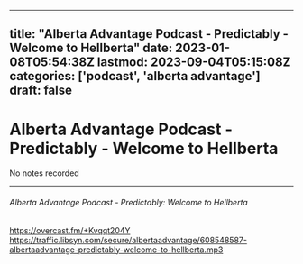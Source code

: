 
---
title: "Alberta Advantage Podcast - Predictably - Welcome to Hellberta"
date: 2023-01-08T05:54:38Z
lastmod: 2023-09-04T05:15:08Z
categories: ['podcast', 'alberta advantage']
draft: false
---


# Alberta Advantage Podcast - Predictably - Welcome to Hellberta

No notes recorded

- - -

###### Alberta Advantage Podcast - Predictably: Welcome to Hellberta

https://overcast.fm/+Kvqqt204Y
https://traffic.libsyn.com/secure/albertaadvantage/608548587-albertaadvantage-predictably-welcome-to-hellberta.mp3

<!-- #public #podcast #alberta advantage# -->

<!-- {BearID:D06656ED-2583-48DE-AA42-C2176219B9B2-28016-00002D97DDC873BF} -->
